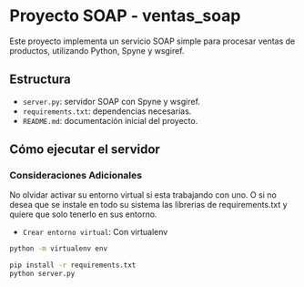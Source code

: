 # Proyecto SOAP - ventas_soap

Este proyecto implementa un servicio SOAP simple para procesar ventas de productos, utilizando Python, Spyne y wsgiref.


## Estructura

- `server.py`: servidor SOAP con Spyne y wsgiref.
- `requirements.txt`: dependencias necesarias.
- `README.md`: documentación inicial del proyecto.

## Cómo ejecutar el servidor

### Consideraciones Adicionales
No olvidar activar su entorno virtual si esta trabajando con uno. O si no desea que se instale en todo su sistema las librerias de requirements.txt y quiere que solo tenerlo en sus entorno.
- `Crear entorno virtual`: Con virtualenv
```bash
python -m virtualenv env
```

```bash
pip install -r requirements.txt
python server.py
